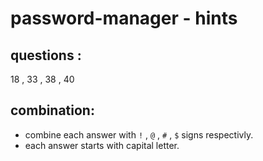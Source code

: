 # password-manager - hints 

## questions : 
18 , 33 , 38 , 40


## combination:
- combine each answer with `!` , `@` , `#` , `$` signs respectivly. 
- each answer starts with capital letter.